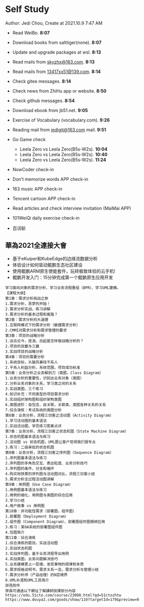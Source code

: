 # Self Study

Author: Jedi Chou, Create at 2021.10.9 7:47 AM

* Read WeiBo. **8:07**
* Download books from salttiger(none). **8:07**
* Update and upgrade packages at wsl. **8:13**
* Read mails from skyzhx@163.com. **8:13**
* Read mails from 13417xx51@139.com. **8:14**
* Check gitee messages. **8:14**
* Check news from ZhiHu app or website. **8:50**
* Check github messages. **8:54**
* Download ebook from jb51.net. **9:05**
* Exercise of Vocabulary (vocabulary.com). **9:26**

* Reading mail from jedigit@163.com mail. **9:51**
* Go Game check
  * Leela Zero vs Leela Zero(B5s-W2s). **10:04**
  * Leela Zero vs Leela Zero(B5s-W2s). **10:40**
  * Leela Zero vs Leela Zero(B5s-W2s). **11:24**

* NowCoder check-in
* Don't memorize words APP check-in
* 163 music APP check-in
* Tencent cartoon APP check-in
* Read articles and check interview invitation (MaiMai APP)
* 101WeiQi daily exercise check-in
* 百词斩

## 華為2021全連接大會

* 基于eKuiper和KubeEdge的边缘流数据分析
* 体验设计如何驱动鲲鹏生态社区建设
* 使用鲲鹏ARM原生使能套件，玩转极致体验的云手机!
* 鲲鹏开发入门：15分钟完成第一个鲲鹏原生应用开发

```text
学习面向对象的需求分析、学习业务流程重组（BPR）、学习UML建模。
【课程大纲】
第1章：需求分析挑战之旅
1.需求分析，恶梦的开始！
2.需求分析实战，练习讲解
3.需求分析的基本过程和套路？
第2章：需求分析的大道理
1.互联网模式下的需求分析（敏捷需求分析）
2.CMMI对需求分析和需求管理的要求
第3章：项目的战略分析
1.谈古论今，庞涓、白起是怎样做战略分析的？
2.项目的双赢与三赢
3.实战项目的战略分析
第4章：项目的需要分析
1.系统目标，头脑风暴找干系人
2.干系人利益分析，系统范围，项目成功标准
第5章：业务分析之业务解剖刀（类图，Class Diagram）
1.业务分析的重要性，识别出业务对象（类图）
2.分析业务对象的关系，学习类之间的关系
3.实战类图，三个练习
4.知识补充：不同类型的项目需求分析
5.实战组织架构图和组织架构类图
6.类图进阶：自包含、自关联，关联类，类图各种关系的关系
7.综合演练：考试系统的类图分析
第6章：业务分析，流程三剑客之活动图（Activity Diagram）
1.学习活动图的基本语法
2.实战活动图，学员练习答案点评
第7章：业务分析，流程三剑客之状态机图（State Machine Diagram）
1.状态机图基本语法与练习
2.活动图 vs 状态机图，UML图让客户觉得我们很专业
3.练习：二级审批的状态机图
第8章：业务分析，流程三剑客之序列图（Sequence Diagram）
1.序列图基本语法与练习
2.序列图的多角色交互、表达粒度、业务分析技巧
3.序列图的条件、分支和循环
4.购买地铁票的序列图与活动图对比，流程三剑客小结
5.需求分析全过程活动图讲解
第9章：用例图（Use Case Diagram）
1.用例图基本语法与练习
2.用例的细化，用例图与类图的综合应用
3.学习小结
4.用户故事 vs 用例图
第10章：非功能性需求（部署图，组件图）
1.部署图（Deployment Diagram）
2.组件图（Component Diagram），部署图组件图捆绑应用
3.练习：某OA系统的部署图组件图
4.包图简介
第11章：综合演练
1.综合演练的题目，实战活动图
2.实战状态机图
3.实战序列图，基于业务流程导出用例
4.实战类图，业务问题解决技巧
5.业务建模更上一层楼，发现事物的规律和本质
6.需求规格说明书，需求关系一览，需求分析与管理小结
7.需求分析师（产品经理）的N层境界
8.UML补遗和UML工具简介
詳見附件
學員可通過以下網址了解講師授課部分內容
https://edu.51cto.com/course/23090.html?qd=51ctozhtw
https://www.douya2.com/goods/show/110?targetId=179&preview=0
```
